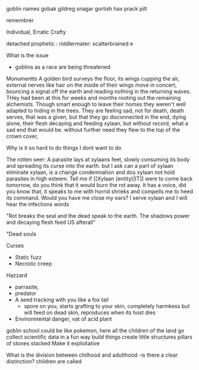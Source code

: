 goblin names
gobak 
gildreg 
snagar
gortish
hax
prack
pilt

remembrer


Individual,
Erratic
Crafty

detached
prophetic : riddlermater: scatterbrained
e


What is the issue
- goblins as a race are being threatened 





Monumentts
A golden bird surveys the floor, its wings cupping the air, external nerves like hair on the inside of their wings move in concert, bouncing a signal off the earth and reading nothing in the returning waves. THey had been at this for weeks and months rooting out the remaining alchemists. Though smart enough to leave their homes they weren't well adapted to hiding in the trees. They are feeling sad, not for death, death serves, that was a given, but that they go disconnected in the end, dying alone, their flesh decaying and feeding xylaan, but without record, what a sad end that would be. without further need they flew to the top of the crown cover, 

Why is it so hard to do things I dont want to do 


The rotten seer: 
A parasite lays at xylaans feet, slowly consuming its body and spreading its curse into the earth. but I ask can a part of xylaan eliminate xylaan, is a change condemnation and dos xylaan not hold parasites in high esteem. Tell me if [[Xylaan (entity)|IT]] were to come back tomorrow, do you think that it would burn the rot away. It has a voice, did you know that, it speaks to me with horrid shrieks and compells me to heed its command. Would you have me close my ears? I serve xylaan and I will hear the infections words

"Rot breaks the seal and the dead speak to the earth. The shadows power and decaying flesh feed US afterall"

"Dead souls 






Curses
- Static fuzz
- Necrotic creep

Hazzard
- parrasite, 
- predator
- A seed tracking with you like a fox tail
	- spore on you, starts grafting to your skin, completely harmkess but will feed on dead skin, reproduces when its host dies 
- Environmental danger, vat of acid plant 


goblin school could be like pokemon, here all the children of the land go collect scientific data in a fun way
build things
create little structures pillars of stones stacked
Make it exploitative

What is the division between chilhood and adulthood
-is there a clear distinction?
children are called 

